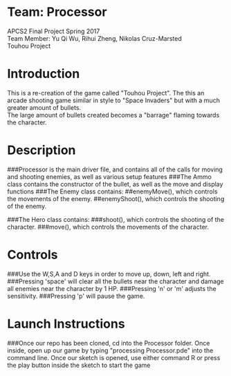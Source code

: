 # Team: Processor
APCS2 Final Project Spring 2017 <br />
Team Member: Yu Qi Wu, Rihui Zheng, Nikolas Cruz-Marsted <br />
Touhou Project <br />

# Introduction
  This is a re-creation of the game called "Touhou Project". The this an arcade shooting game similar in style to "Space Invaders" but with a much greater amount of bullets. <br />
  The large amount of bullets created becomes a "barrage" flaming towards the character. 

# Description
  ###Processor is the main driver file, and contains all of the calls for moving and shooting enemies, as well as various setup features
  ###The Ammo class contains the constructor of the bullet, as well as the move and display functions
  ###The Enemy class contains:
    ##enemyMove(), which  controls the movements of the enemy.
    ##enemyShoot(), which  controls the shooting of the enemy.
    
  ###The Hero class contains:
    ###shoot(), which controls the shooting of the character.
    ###move(), which controls the movements of the character.

# Controls
  ###Use the W,S,A and D keys in order to move up, down, left and right.
  ###Pressing 'space' will clear all the bullets near the character and 
damage all enemies near the character by 1 HP.
  ###Pressing 'n' or 'm' adjusts the sensitivity.
  ###Pressing 'p' will pause the game.

# Launch Instructions
 ###Once our repo has been cloned, cd into the Processor folder. Once inside, open up our game by typing "processing Processor.pde" into the command line. Once our sketch is opened, use either command R or press the play button inside the sketch to start the game
